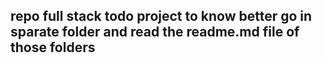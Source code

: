 ## repo full stack todo project to know better go in sparate folder and read the readme.md file of those folders
